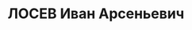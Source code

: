 ---
title: ЛОСЕВ Иван Арсеньевич
description: в 1896 г., д. Ивлево Тверской губ., в 1922-23 член Уральского бюро ЦК
  РКП(б), Екатеринбург, в 1933г. предс. Ивановского облсовета ОСОАВИАХИМА СССР
---